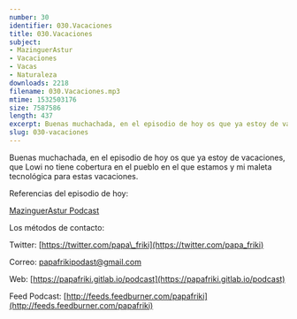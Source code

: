 ```yaml
---
number: 30
identifier: 030.Vacaciones
title: 030.Vacaciones
subject:
- MazinguerAstur
- Vacaciones
- Vacas
- Naturaleza
downloads: 2218
filename: 030.Vacaciones.mp3
mtime: 1532503176
size: 7587586
length: 437
excerpt: Buenas muchachada, en el episodio de hoy os que ya estoy de vacaciones, que Lowi no tiene cobertura en el pueblo en el que estamos y mi maleta tecnoló
slug: 030-vacaciones
---
```

Buenas muchachada, en el episodio de hoy os que ya estoy de vacaciones, que Lowi no tiene cobertura en el pueblo en el que estamos y mi maleta tecnológica para estas vacaciones.

Referencias del episodio de hoy:

[MazinguerAstur Podcast](http://feeds.feedburner.com/Mazingerastur)

Los métodos de contacto:

Twitter: [https://twitter.com/papa\_friki](https://twitter.com/papa_friki)

Correo: [papafrikipodast@gmail.com](https://archive.org/details/papafrikipodast@gmail.com)

Web: [https://papafriki.gitlab.io/podcast](https://papafriki.gitlab.io/podcast)

Feed Podcast: [http://feeds.feedburner.com/papafriki](http://feeds.feedburner.com/papafriki)